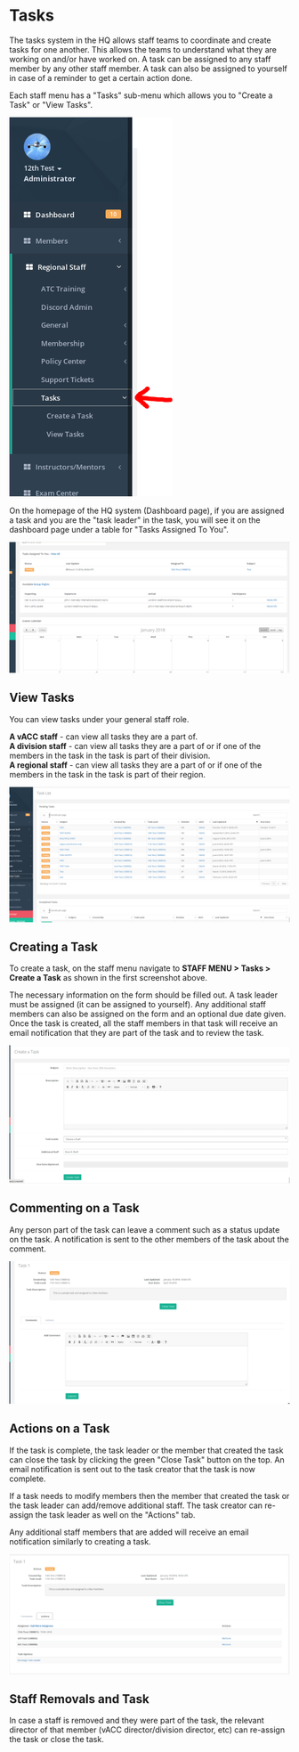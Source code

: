 # Tasks

The tasks system in the HQ allows staff teams to coordinate and create tasks for one another. This allows the teams to understand what they are working on and/or have worked on. A task can be assigned to any staff member by any other staff member. A task can also be assigned to yourself in case of a reminder to get a certain action done.

Each staff menu has a "Tasks" sub-menu which allows you to "Create a Task" or "View Tasks".

![](../../.gitbook/assets/tasks6.PNG)

On the homepage of the HQ system \(Dashboard page\), if you are assigned a task and you are the "task leader" in the task, you will see it on the dashboard page under a table for "Tasks Assigned To You".

![](../../.gitbook/assets/tasks1.PNG)

## View Tasks

You can view tasks under your general staff role.

**A vACC staff** - can view all tasks they are a part of.  
 **A division staff** - can view all tasks they are a part of or if one of the members in the task in the task is part of their division.  
 **A regional staff** - can view all tasks they are a part of or if one of the members in the task in the task is part of their region.

![](../../.gitbook/assets/tasks2.PNG)

## Creating a Task

To create a task, on the staff menu navigate to **STAFF MENU &gt; Tasks &gt; Create a Task** as shown in the first screenshot above.

The necessary information on the form should be filled out. A task leader must be assigned \(it can be assigned to yourself\). Any additional staff members can also be assigned on the form and an optional due date given. Once the task is created, all the staff members in that task will receive an email notification that they are part of the task and to review the task.

![](../../.gitbook/assets/tasks3.PNG)

## Commenting on a Task

Any person part of the task can leave a comment such as a status update on the task. A notification is sent to the other members of the task about the comment.

![](../../.gitbook/assets/tasks4.PNG)

## Actions on a Task

If the task is complete, the task leader or the member that created the task can close the task by clicking the green "Close Task" button on the top. An email notification is sent out to the task creator that the task is now complete.

If a task needs to modify members then the member that created the task or the task leader can add/remove additional staff. The task creator can re-assign the task leader as well on the "Actions" tab.

Any additional staff members that are added will receive an email notification similarly to creating a task.

![](../../.gitbook/assets/tasks5.PNG)

## Staff Removals and Task

In case a staff is removed and they were part of the task, the relevant director of that member \(vACC director/division director, etc\) can re-assign the task or close the task.

